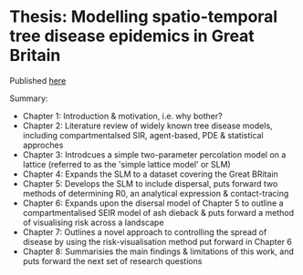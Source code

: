 # Thesis: Modelling spatio-temporal tree disease epidemics in Great Britain

Published [here](https://etheses.whiterose.ac.uk/31356/) 

Summary:
- Chapter 1: Introduction & motivation, i.e. why bother?
- Chapter 2: Literature review of widely known tree disease models, including compartmentalsed SIR, agent-based, PDE & statistical approches
- Chapter 3: Introdcues a simple two-parameter percolation model on a lattice (referred to as the 'simple lattice model' or SLM)
- Chapter 4: Expands the SLM to a dataset covering the Great BRitain
- Chapter 5: Develops the SLM to include dispersal, puts forward two methods of determining R0, an analytical expression & contact-tracing
- Chapter 6: Expands upon the disersal model of Chapter 5 to outline a compartmentalised SEIR model of ash dieback & puts forward a method of visualising risk across a landscape
- Chapter 7: Outlines a novel approach to controlling the spread of disease by using the risk-visualisation method put forward in Chapter 6
- Chapter 8: Summarisies the main findings & limitations of this work, and puts forward the next set of research questions
